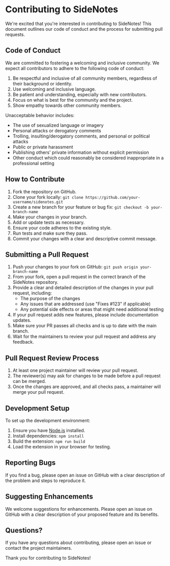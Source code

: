 # Contributing to SideNotes

We're excited that you're interested in contributing to SideNotes! This document outlines our code of conduct and the process for submitting pull requests.

## Code of Conduct

We are committed to fostering a welcoming and inclusive community. We expect all contributors to adhere to the following code of conduct:

1. Be respectful and inclusive of all community members, regardless of their background or identity.
2. Use welcoming and inclusive language.
3. Be patient and understanding, especially with new contributors.
4. Focus on what is best for the community and the project.
5. Show empathy towards other community members.

Unacceptable behavior includes:

- The use of sexualized language or imagery
- Personal attacks or derogatory comments
- Trolling, insulting/derogatory comments, and personal or political attacks
- Public or private harassment
- Publishing others' private information without explicit permission
- Other conduct which could reasonably be considered inappropriate in a professional setting

## How to Contribute

1. Fork the repository on GitHub.
2. Clone your fork locally: `git clone https://github.com/your-username/sidenotes.git`
3. Create a new branch for your feature or bug fix: `git checkout -b your-branch-name`
4. Make your changes in your branch.
5. Add or update tests as necessary.
6. Ensure your code adheres to the existing style.
7. Run tests and make sure they pass.
8. Commit your changes with a clear and descriptive commit message.

## Submitting a Pull Request

1. Push your changes to your fork on GitHub: `git push origin your-branch-name`
2. From your fork, open a pull request in the correct branch of the SideNotes repository.
3. Provide a clear and detailed description of the changes in your pull request, including:
   - The purpose of the changes
   - Any issues that are addressed (use "Fixes #123" if applicable)
   - Any potential side effects or areas that might need additional testing
4. If your pull request adds new features, please include documentation updates.
5. Make sure your PR passes all checks and is up to date with the main branch.
6. Wait for the maintainers to review your pull request and address any feedback.

## Pull Request Review Process

1. At least one project maintainer will review your pull request.
2. The reviewer(s) may ask for changes to be made before a pull request can be merged.
3. Once the changes are approved, and all checks pass, a maintainer will merge your pull request.

## Development Setup

To set up the development environment:

1. Ensure you have [Node.js](https://nodejs.org/) installed.
2. Install dependencies: `npm install`
3. Build the extension: `npm run build`
4. Load the extension in your browser for testing.

## Reporting Bugs

If you find a bug, please open an issue on GitHub with a clear description of the problem and steps to reproduce it.

## Suggesting Enhancements

We welcome suggestions for enhancements. Please open an issue on GitHub with a clear description of your proposed feature and its benefits.

## Questions?

If you have any questions about contributing, please open an issue or contact the project maintainers.

Thank you for contributing to SideNotes!